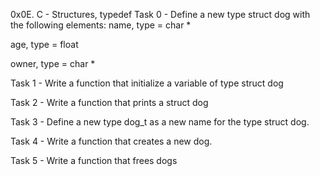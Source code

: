 0x0E. C - Structures, typedef
Task 0 - Define a new type struct dog with the following elements:
name, type = char *

age, type = float

owner, type = char *

Task 1 - Write a function that initialize a variable of type struct dog

Task 2 - Write a function that prints a struct dog

Task 3 - Define a new type dog_t as a new name for the type struct dog.

Task 4 - Write a function that creates a new dog.

Task 5 - Write a function that frees dogs
